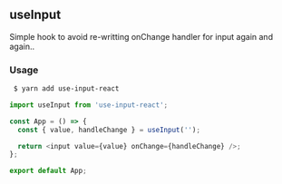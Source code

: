 ## useInput

Simple hook to avoid re-writting onChange handler for input again and again..

### Usage

```bash
 $ yarn add use-input-react
```

```javascript
import useInput from 'use-input-react';

const App = () => {
  const { value, handleChange } = useInput('');

  return <input value={value} onChange={handleChange} />;
};

export default App;
```
